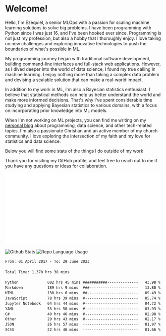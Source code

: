 # Welcome!

Hello, I'm Ezequiel, a senior MLOps with a passion for scaling machine learning solutions to solve big problems. I have been programming with Python since I was just 16, and I've been hooked ever since. Programming is not just my profession, but also a hobby that I thoroughly enjoy. I love taking on new challenges and exploring innovative technologies to push the boundaries of what's possible in ML.

My programming journey began with traditional software development, building command-line interfaces and full-stack web applications. However, as I dived deeper into the world of data science, I found my true calling in machine learning. I enjoy nothing more than taking a complex data problem and devising a scalable solution that can make a real-world impact.

In addition to my work in ML, I'm also a Bayesian statistics enthusiast. I believe that statistical methods can help us better understand the world and make more informed decisions. That's why I've spent considerable time studying and applying Bayesian statistics to various domains, with a focus on incorporating prior knowledge into ML models.

When I'm not working on ML projects, you can find me writing on my [personal blog](https://elc.github.io) about programming, data science, and other tech-related topics. I'm also a passionate Christian and an active member of my church community. I love exploring the intersection of my faith and my love for statistics and data science.

Below you will find some stats of the things I do outside of my work

Thank you for visiting my GitHub profile, and feel free to reach out to me if you have any questions or ideas for collaboration.

![RSS Feed](metrics.plugin.rss.svg)

![Github Stats](https://github-readme-stats.vercel.app/api?username=elc&show_icons=true&theme=gruvbox&border_radius=20&include_all_commits=true&count_private=true&card_width=450) ![Repo Language Usage](https://github-readme-stats.vercel.app/api/top-langs?username=elc&show_icons=true&theme=gruvbox&border_radius=20&include_all_commits=true&count_private=true&layout=compact&langs_count=5&card_width=400)


<!--START_SECTION:waka-->

```txt
From: 01 April 2017 - To: 29 June 2023

Total Time: 1,370 hrs 38 mins

Python             602 hrs 45 mins ###########--------------   43.98 %
Markdown           189 hrs 9 mins  ###----------------------   13.80 %
HTML               130 hrs 6 mins  ##-----------------------   09.49 %
JavaScript         78 hrs 39 mins  #------------------------   05.74 %
Jupyter Notebook   64 hrs 44 mins  #------------------------   04.72 %
YAML               53 hrs 50 mins  #------------------------   03.93 %
C#                 40 hrs 46 mins  #------------------------   02.98 %
Other              29 hrs 43 mins  #------------------------   02.17 %
JSON               26 hrs 57 mins  -------------------------   01.97 %
SCSS               22 hrs 46 mins  -------------------------   01.66 %
```

<!--END_SECTION:waka-->
